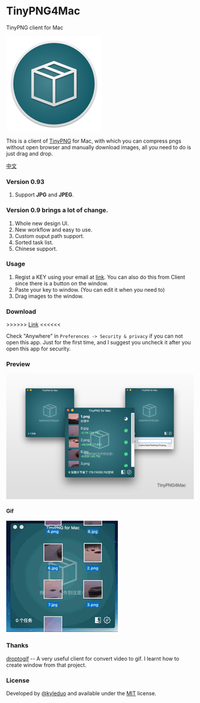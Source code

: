 # TinyPNG4Mac
TinyPNG client for Mac

![](./preview/icon.png)

This is a client of [TinyPNG](https://tinypng.com) for Mac, with which you can compress pngs without open browser and manually download images, all you need to do is just drag and drop.

[中文](./README_ZH.md)


### Version 0.93

1. Support **JPG** and **JPEG**.

### Version 0.9 brings a lot of change.

1. Whole new design UI.
2. New workflow and easy to use.
3. Custom ouput path support.
4. Sorted task list.
5. Chinese support.


### Usage

1. Regist a KEY using your email at [link](https://tinypng.com/developers/subscription). You can also do this from Client since there is a button on the window.
2. Paste your key to window. (You can edit it when you need to)
3. Drag images to the window.

### Download

\>\>\>\>\>\> [Link](https://github.com/kyleduo/TinyPNG4Mac/raw/master/archive/TinyPNG4Mac.app.zip) \<\<\<\<\<\<

Check "Anywhere" in `Preferences -> Security & privacy` if you can not open this app. Just for the first time, and I suggest you uncheck it after you open this app for security.

### Preview

![](./preview/preview.jpg)

#### Gif

![](./preview/preview.gif)

### Thanks

[droptogif](https://github.com/mortenjust/droptogif) -- A very useful client for convert video to gif. I learnt how to create window from that project.

### License

Developed by [@kyleduo](https://github.com/kyleduo) and available under the [MIT](http://opensource.org/licenses/MIT) license.